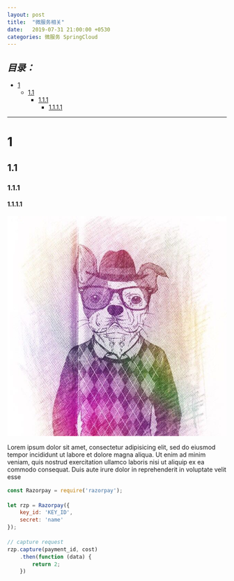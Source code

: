 ```yaml
---
layout: post
title:  "微服务相关"
date:   2019-07-31 21:00:00 +0530
categories: 微服务 SpringCloud
---
```


***目录：***
---
- [1](#1)
  * [1.1](#11)
    + [1.1.1](#111)
      - [1.1.1.1](#1111)
---


# 1
## 1.1
### 1.1.1
#### 1.1.1.1

![图1.1](../assets/portfolio.png "鼠标一上来了")

Lorem ipsum dolor sit amet, consectetur adipisicing elit, sed do eiusmod tempor incididunt ut labore et dolore magna aliqua. Ut enim ad minim veniam, quis nostrud exercitation ullamco laboris nisi ut aliquip ex ea commodo consequat. Duis aute irure dolor in reprehenderit in voluptate velit esse

```javascript
const Razorpay = require('razorpay');

let rzp = Razorpay({
	key_id: 'KEY_ID',
	secret: 'name'
});

// capture request
rzp.capture(payment_id, cost)
	.then(function (data) {
		return 2;
	})
```

